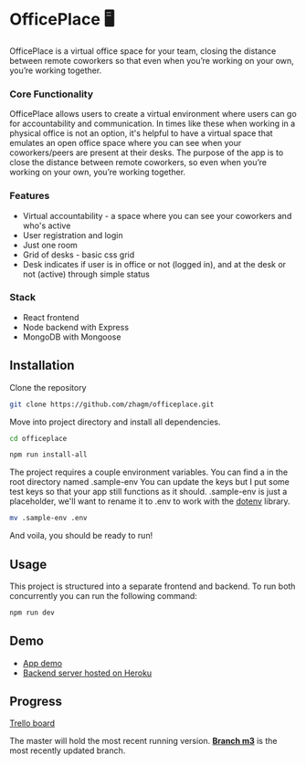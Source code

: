 # OfficePlace 🖥

OfficePlace is a virtual office space for your team, closing the distance between remote coworkers so that even when you’re working on your own, you’re working together.

### Core Functionality

OfficePlace allows users to create a virtual environment where users can go for accountability and communication. In times like these when working in a physical office is not an option, it's helpful to have a virtual space that emulates an open office space where you can see when your coworkers/peers are present at their desks. The purpose of the app is to close the distance between remote coworkers, so even when you’re working on your own, you’re working together.

### Features

- Virtual accountability - a space where you can see your coworkers and who's active
- User registration and login
- Just one room
- Grid of desks - basic css grid
- Desk indicates if user is in office or not (logged in), and at the desk or not (active) through simple status

### Stack

- React frontend
- Node backend with Express
- MongoDB with Mongoose

## Installation

Clone the repository

```bash
git clone https://github.com/zhagm/officeplace.git
```

Move into project directory and install all dependencies.

```bash
cd officeplace
```

```bash
npm run install-all
```

The project requires a couple environment variables. You can find a in the root directory named .sample-env
You can update the keys but I put some test keys so that your app still functions as it should.
.sample-env is just a placeholder, we'll want to rename it to .env to work with the [dotenv](https://www.npmjs.com/package/dotenv) library.

```bash
mv .sample-env .env
```

And voila, you should be ready to run!

## Usage

This project is structured into a separate frontend and backend. To run both concurrently you can run the following command:

```bash
npm run dev
```

## Demo

- [App demo](https://officeplace.herokuapp.com/)
- [Backend server hosted on Heroku](https://officeplace-server.herokuapp.com/)

## Progress

[Trello board](https://trello.com/invite/b/oPNupdYd/bde1244e3c28a7a5511ed68c4049f09f/officeplace-week-3)

The master will hold the most recent running version.
**[Branch m3](https://github.com/zhagm/officeplace/tree/m3)** is the most recently updated branch.
